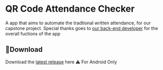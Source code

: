 # **QR Code Attendance Checker**
A app that aims to automate the tradtional written attendance, for our capstone project. Special thanks goes to [our back-end developer](https://github.com/douwjyn) for the overall fuctions of the app 
## 💾**Download**
Download the [latest release](https://github.com/moonlighthowling616/ionic-capstone/releases) here
⚠️ For Android Only

